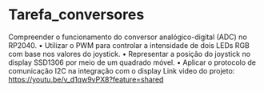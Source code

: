 # Tarefa_conversores
Compreender o funcionamento do conversor analógico-digital (ADC) no RP2040. • Utilizar o PWM para controlar a intensidade de dois LEDs RGB com base nos valores do joystick. • Representar a posição do joystick no display SSD1306 por meio de um quadrado móvel. • Aplicar o protocolo de comunicação I2C na integração com o display
 Link video do projeto:
 https://youtu.be/v_d1qw9vPX8?feature=shared
 